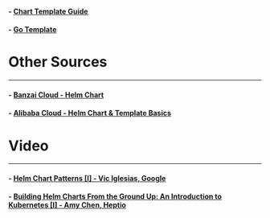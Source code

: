 
#### - [Chart Template Guide](https://helm.sh/docs/chart_template_guide/)
#### - [Go Template](https://golang.org/pkg/text/template/)


# Other Sources
-----------------

#### - [Banzai Cloud - Helm Chart](https://banzaicloud.com/blog/creating-helm-charts/)

#### - [Alibaba Cloud - Helm Chart & Template Basics](https://www.alibabacloud.com/blog/helm-charts-and-template-basics---part-2_595490)


# Video
-----------------

#### - [Helm Chart Patterns [I] - Vic Iglesias, Google](https://www.youtube.com/watch?v=WugC_mbbiWU)
#### - [Building Helm Charts From the Ground Up: An Introduction to Kubernetes [I] - Amy Chen, Heptio](https://www.youtube.com/watch?v=vQX5nokoqrQ&t=)
